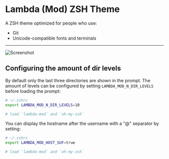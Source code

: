 # Lambda (Mod) ZSH Theme

A ZSH theme optimized for people who use:

- Git
- Unicode-compatible fonts and terminals

---

![Screenshot](https://raw.githubusercontent.com/halfo/lambda-mod-zsh-theme/master/screenshot.png)

## Configuring the amount of dir levels

By default only the last three directories are shown in the prompt. The amount of levels can be
configured by setting `LAMBDA_MOD_N_DIR_LEVELS` before loading the prompt:

```zsh
# ~/.zshrc
export LAMBDA_MOD_N_DIR_LEVELS=10

# load `lambda-mod` and `oh-my-zsh`
```

You can display the hostname after the username with a "@" separator by setting:

```zsh
# ~/.zshrc
export LAMBDA_MOD_HOST_SUF=true

# load `lambda-mod` and `oh-my-zsh`
```
